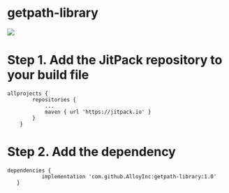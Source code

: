 # getpath-library
[![](https://jitpack.io/v/AlloyInc/getpath-library.svg)](https://jitpack.io/#AlloyInc/getpath-library)

# Step 1. Add the JitPack repository to your build file
```
allprojects {
		repositories {
			...
			maven { url 'https://jitpack.io' }
		}
	}
  ```
  # Step 2. Add the dependency
  
 ```
 dependencies {
	        implementation 'com.github.AlloyInc:getpath-library:1.0'
	}
  ```
